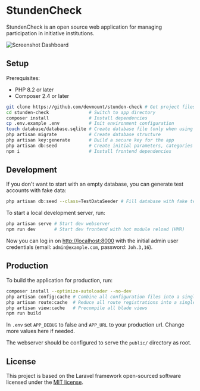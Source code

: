 # StundenCheck

StundenCheck is an open source web application for managing participation in initiative institutions.

![Screenshot Dashboard](https://user-images.githubusercontent.com/5441654/212422524-e5ce5ee9-7da0-4c6e-ac78-502c25abb097.png)

## Setup

Prerequisites:

- PHP 8.2 or later
- Composer 2.4 or later

```bash
git clone https://github.com/devmount/stunden-check # Get project files
cd stunden-check               # Switch to app directory
composer install               # Install dependencies
cp .env.example .env           # Init environment configuration
touch database/database.sqlite # Create database file (only when using SQlite)
php artisan migrate            # Create database structure
php artisan key:generate       # Build a secure key for the app
php artisan db:seed            # Create initial parameters, categories and admin user
npm i                          # Install frontend dependencies
```

## Development

If you don't want to start with an empty database, you can generate test accounts with fake data:

```bash
php artisan db:seed --class=TestDataSeeder # Fill database with fake test data
```

To start a local development server, run:

```bash
php artisan serve # Start dev webserver
npm run dev       # Start dev frontend with hot module reload (HMR)
```

Now you can log in on <http://localhost:8000> with the initial admin user credentials (email: `admin@example.com`, password: `Joh.3,16`).

## Production

To build the application for production, run:

```bash
composer install --optimize-autoloader --no-dev
php artisan config:cache # Combine all configuration files into a single, cached file
php artisan route:cache  # Reduce all route registrations into a single method call within a cached file
php artisan view:cache   # Precompile all blade views
npm run build
```

In `.env` set `APP_DEBUG` to false and `APP_URL` to your production url. Change more values here if needed.

The webserver should be configured to serve the `public/` directory as root.

## License

This project is based on the Laravel framework open-sourced software licensed under the [MIT license](https://opensource.org/licenses/MIT).
